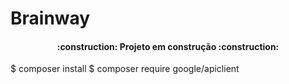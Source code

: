 # Brainway
<h4 align="center"> 
    :construction:  Projeto em construção  :construction:
</h4>

$ composer install
$ composer require google/apiclient

